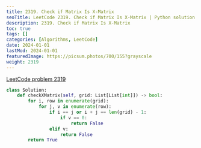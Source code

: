 ```yaml
---
title: 2319. Check if Matrix Is X-Matrix
seoTitle: LeetCode 2319. Check if Matrix Is X-Matrix | Python solution and explanation
description: 2319. Check if Matrix Is X-Matrix
toc: true
tags: []
categories: [Algorithms, LeetCode]
date: 2024-01-01
lastMod: 2024-01-01
featuredImage: https://picsum.photos/700/155?grayscale
weight: 2319
---
```


[LeetCode problem 2319](https://leetcode.com/problems/check-if-matrix-is-x-matrix/)

```python
class Solution:
    def checkXMatrix(self, grid: List[List[int]]) -> bool:
        for i, row in enumerate(grid):
            for j, v in enumerate(row):
                if i == j or i + j == len(grid) - 1:
                    if v == 0:
                        return False
                elif v:
                    return False
        return True

```
